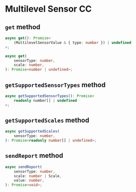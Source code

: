 # Multilevel Sensor CC

## `get` method

```ts
async get(): Promise<
	(MultilevelSensorValue & { type: number }) | undefined
>;

async get(
	sensorType: number,
	scale: number,
): Promise<number | undefined>;
```

## `getSupportedSensorTypes` method

```ts
async getSupportedSensorTypes(): Promise<
	readonly number[] | undefined
>;
```

## `getSupportedScales` method

```ts
async getSupportedScales(
	sensorType: number,
): Promise<readonly number[] | undefined>;
```

## `sendReport` method

```ts
async sendReport(
	sensorType: number,
	scale: number | Scale,
	value: number,
): Promise<void>;
```
